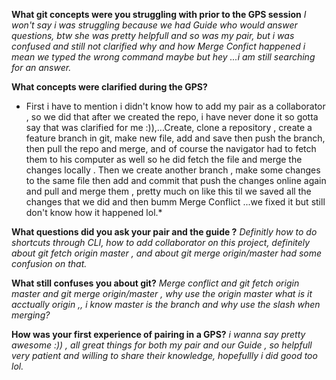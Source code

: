 **What git concepts were you struggling with prior to the GPS session**
*I won't say i was struggling because we had Guide who would answer questions, btw she was pretty helpfull and so was my pair, but i was confused and still not clarified why and how Merge Confict happened i mean we typed the wrong  command  maybe but hey ...i am still searching for an answer.*

**What concepts were clarified during the GPS?**
* First i have to mention i didn't know how to add my pair as a collaborator , so we did that after we created the repo,  i have never done it so gotta say that was clarified for me :)),...Create, clone a repository , create a feature branch in git, make new file,  add and save then push the branch, then pull the repo and merge, and of course the navigator had to fetch them to his computer as well so he did fetch the file and merge the changes locally . Then we create another branch , make some changes to the same file then add and commit that push the changes online again and pull and merge them , pretty much on like this til we saved all the changes that we did and then bumm Merge Conflict ...we fixed it but still don't know how it happened lol.*

**What questions did you ask your pair and the guide ?**
*Definitly how to do shortcuts through CLI, how to add collaborator on this project, definitely about git fetch origin master , and about git merge origin/master had some confusion on that.*

**What still confuses you about git?**
*Merge conflict and git fetch origin master and git merge origin/master , why use the origin master what is it acctually origin ,, i know master is the branch and why use the slash when merging?*

**How was your first experience of pairing in a GPS?**
*i wanna say pretty awesome :)) ,  all great things for both my pair and our Guide , so helpfull very patient and willing to share their knowledge, hopefullly i did good too lol.*
